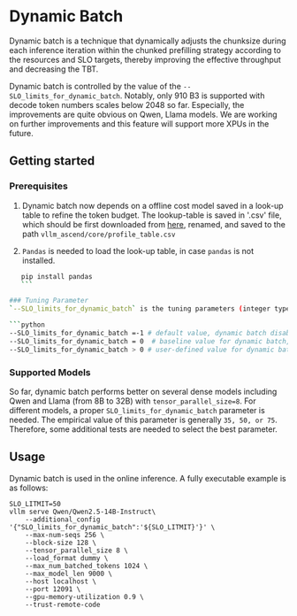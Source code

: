# Dynamic Batch

Dynamic batch is a technique that dynamically adjusts the chunksize during each inference iteration within the chunked prefilling strategy according to the resources and SLO targets, thereby improving the effective throughput and decreasing the TBT.

Dynamic batch is controlled by the value of the `--SLO_limits_for_dynamic_batch`.
Notably, only 910 B3 is supported with decode token numbers scales below 2048 so far.
Especially, the improvements are quite obvious on Qwen, Llama models.
We are working on further improvements and this feature will support more XPUs in the future.

## Getting started

### Prerequisites

1. Dynamic batch now depends on a offline cost model saved in a look-up table to refine the token budget. The lookup-table is saved in '.csv' file, which should be first downloaded from [here](https://vllm-ascend.obs.cn-north-4.myhuaweicloud.com/vllm-ascend/dynamic_batch_scheduler/A2-B3-BLK128.csv), renamed, and saved to the path `vllm_ascend/core/profile_table.csv`

2. `Pandas` is needed to load the look-up table, in case `pandas` is not installed.
  
 ```bash
    pip install pandas 
    ```

### Tuning Parameter
`--SLO_limits_for_dynamic_batch` is the tuning parameters (integer type) for the dynamic batch feature, greater values impose more constraints on the latency limitation, leading to higher effective throughput. The parameter can be selected according to the specific models or service requirements.

```python
--SLO_limits_for_dynamic_batch =-1 # default value, dynamic batch disabled.
--SLO_limits_for_dynamic_batch = 0  # baseline value for dynamic batch, dynamic batch disabled, FCFS and decode-first chunked prefilling strategy is used.
--SLO_limits_for_dynamic_batch > 0 # user-defined value for dynamic batch, dynamic batch enabled with FCFS and decode-first chunked prefilling strategy.
```

### Supported Models
So far, dynamic batch performs better on several dense models including Qwen and Llama (from 8B to 32B) with `tensor_parallel_size=8`. For different models, a proper `SLO_limits_for_dynamic_batch` parameter is needed. The empirical value of this parameter is generally `35, 50, or 75`. Therefore, some additional tests are needed to select the best parameter.

## Usage
Dynamic batch is used in the online inference. A fully executable example is as follows:

```shell
SLO_LITMIT=50
vllm serve Qwen/Qwen2.5-14B-Instruct\
    --additional_config '{"SLO_limits_for_dynamic_batch":'${SLO_LITMIT}'}' \
    --max-num-seqs 256 \
    --block-size 128 \
    --tensor_parallel_size 8 \
    --load_format dummy \
    --max_num_batched_tokens 1024 \
    --max_model_len 9000 \
    --host localhost \
    --port 12091 \
    --gpu-memory-utilization 0.9 \
    --trust-remote-code
```
